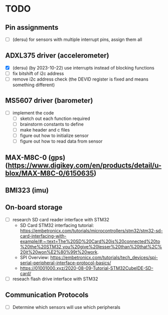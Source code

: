 # TODO

## Pin assignments
- [ ] (dersu) for sensors with multiple interrupt pins, assign them all

## ADXL375 driver (accelerometer)
- [x] (dersu) (by 2023-10-22) use interrupts instead of blocking functions
- [ ] fix bitshift of i2c address
- [ ] remove i2c address check (the DEVID register is fixed and means something different)

## MS5607 driver (barometer)
- [ ] implement the code
  - [ ] sketch out each function required
  - [ ] brainstorm constants to define
  - [ ] make header and c files
  - [ ] figure out how to initialize sensor
  - [ ] figure out how to read data from sensor

## MAX-M8C-0 (gps) (https://www.digikey.com/en/products/detail/u-blox/MAX-M8C-0/6150635)

## BMI323 (imu)

## On-board storage
- [ ] research SD card reader interface with STM32
  - SD Card STM32 interfacing tutorial: https://embetronicx.com/tutorials/microcontrollers/stm32/stm32-sd-card-interfacing-with-example/#:~:text=The%20SD%20Card%20is%20connected%20to%20the%20STM32,you%20give%20lesser%20than%20that%2C%20it%20won%E2%80%99t%20work.
  - SPI Overview: https://embetronicx.com/tutorials/tech_devices/spi-serial-peripheral-interface-protocol-basics/
  - https://01001000.xyz/2020-08-09-Tutorial-STM32CubeIDE-SD-card/
- [ ] reseach flash drive interface with STM32

## Communication Protocols
- [ ] Determine which sensors will use which peripherals
